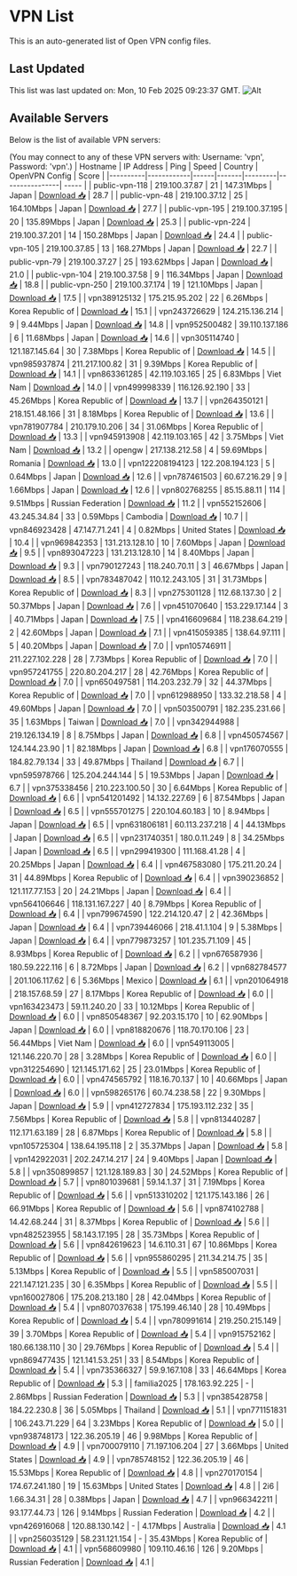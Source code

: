 # VPN List

This is an auto-generated list of Open VPN config files.

## Last Updated

This list was last updated on: Mon, 10 Feb 2025 09:23:37 GMT.
![Alt](https://repobeats.axiom.co/api/embed/186b98318ef1479477931607c1ad7d823f12451f.svg "Repobeats analytics image")

## Available Servers

Below is the list of available VPN servers:

(You may connect to any of these VPN servers with: Username: 'vpn', Password: 'vpn'.)
| Hostname | IP Address | Ping | Speed | Country | OpenVPN Config | Score |
|----------|------------|------|-------|---------|----------------| ----- |
| public-vpn-118 | 219.100.37.87 | 21 | 147.31Mbps | Japan | [Download 📥](./configs/server_0_JP.ovpn) | 28.7 |
| public-vpn-48 | 219.100.37.12 | 25 | 164.10Mbps | Japan | [Download 📥](./configs/server_1_JP.ovpn) | 27.7 |
| public-vpn-195 | 219.100.37.195 | 20 | 135.89Mbps | Japan | [Download 📥](./configs/server_2_JP.ovpn) | 25.3 |
| public-vpn-224 | 219.100.37.201 | 14 | 150.28Mbps | Japan | [Download 📥](./configs/server_3_JP.ovpn) | 24.4 |
| public-vpn-105 | 219.100.37.85 | 13 | 168.27Mbps | Japan | [Download 📥](./configs/server_4_JP.ovpn) | 22.7 |
| public-vpn-79 | 219.100.37.27 | 25 | 193.62Mbps | Japan | [Download 📥](./configs/server_5_JP.ovpn) | 21.0 |
| public-vpn-104 | 219.100.37.58 | 9 | 116.34Mbps | Japan | [Download 📥](./configs/server_6_JP.ovpn) | 18.8 |
| public-vpn-250 | 219.100.37.174 | 19 | 121.10Mbps | Japan | [Download 📥](./configs/server_7_JP.ovpn) | 17.5 |
| vpn389125132 | 175.215.95.202 | 22 | 6.26Mbps | Korea Republic of | [Download 📥](./configs/server_8_KR.ovpn) | 15.1 |
| vpn243726629 | 124.215.136.214 | 9 | 9.44Mbps | Japan | [Download 📥](./configs/server_9_JP.ovpn) | 14.8 |
| vpn952500482 | 39.110.137.186 | 6 | 11.68Mbps | Japan | [Download 📥](./configs/server_10_JP.ovpn) | 14.6 |
| vpn305114740 | 121.187.145.64 | 30 | 7.38Mbps | Korea Republic of | [Download 📥](./configs/server_11_KR.ovpn) | 14.5 |
| vpn985937874 | 211.217.100.82 | 31 | 9.39Mbps | Korea Republic of | [Download 📥](./configs/server_12_KR.ovpn) | 14.1 |
| vpn863361285 | 42.119.103.165 | 25 | 6.83Mbps | Viet Nam | [Download 📥](./configs/server_13_VN.ovpn) | 14.0 |
| vpn499998339 | 116.126.92.190 | 33 | 45.26Mbps | Korea Republic of | [Download 📥](./configs/server_14_KR.ovpn) | 13.7 |
| vpn264350121 | 218.151.48.166 | 31 | 8.18Mbps | Korea Republic of | [Download 📥](./configs/server_15_KR.ovpn) | 13.6 |
| vpn781907784 | 210.179.10.206 | 34 | 31.06Mbps | Korea Republic of | [Download 📥](./configs/server_16_KR.ovpn) | 13.3 |
| vpn945913908 | 42.119.103.165 | 42 | 3.75Mbps | Viet Nam | [Download 📥](./configs/server_17_VN.ovpn) | 13.2 |
| opengw | 217.138.212.58 | 4 | 59.69Mbps | Romania | [Download 📥](./configs/server_18_RO.ovpn) | 13.0 |
| vpn122208194123 | 122.208.194.123 | 5 | 0.64Mbps | Japan | [Download 📥](./configs/server_19_JP.ovpn) | 12.6 |
| vpn787461503 | 60.67.216.29 | 9 | 1.66Mbps | Japan | [Download 📥](./configs/server_20_JP.ovpn) | 12.6 |
| vpn802768255 | 85.15.88.11 | 114 | 9.51Mbps | Russian Federation | [Download 📥](./configs/server_21_RU.ovpn) | 11.2 |
| vpn552152606 | 43.245.34.84 | 33 | 0.59Mbps | Cambodia | [Download 📥](./configs/server_22_KH.ovpn) | 10.7 |
| vpn846923428 | 47.147.71.241 | 4 | 0.82Mbps | United States | [Download 📥](./configs/server_23_US.ovpn) | 10.4 |
| vpn969842353 | 131.213.128.10 | 10 | 7.60Mbps | Japan | [Download 📥](./configs/server_24_JP.ovpn) | 9.5 |
| vpn893047223 | 131.213.128.10 | 14 | 8.40Mbps | Japan | [Download 📥](./configs/server_25_JP.ovpn) | 9.3 |
| vpn790127243 | 118.240.70.11 | 3 | 46.67Mbps | Japan | [Download 📥](./configs/server_26_JP.ovpn) | 8.5 |
| vpn783487042 | 110.12.243.105 | 31 | 31.73Mbps | Korea Republic of | [Download 📥](./configs/server_27_KR.ovpn) | 8.3 |
| vpn275301128 | 112.68.137.30 | 2 | 50.37Mbps | Japan | [Download 📥](./configs/server_28_JP.ovpn) | 7.6 |
| vpn451070640 | 153.229.17.144 | 3 | 40.71Mbps | Japan | [Download 📥](./configs/server_29_JP.ovpn) | 7.5 |
| vpn416609684 | 118.238.64.219 | 2 | 42.60Mbps | Japan | [Download 📥](./configs/server_30_JP.ovpn) | 7.1 |
| vpn415059385 | 138.64.97.111 | 5 | 40.20Mbps | Japan | [Download 📥](./configs/server_31_JP.ovpn) | 7.0 |
| vpn105746911 | 211.227.102.228 | 28 | 7.73Mbps | Korea Republic of | [Download 📥](./configs/server_32_KR.ovpn) | 7.0 |
| vpn957241755 | 220.80.204.217 | 28 | 42.76Mbps | Korea Republic of | [Download 📥](./configs/server_33_KR.ovpn) | 7.0 |
| vpn650497581 | 114.203.232.79 | 32 | 44.37Mbps | Korea Republic of | [Download 📥](./configs/server_34_KR.ovpn) | 7.0 |
| vpn612988950 | 133.32.218.58 | 4 | 49.60Mbps | Japan | [Download 📥](./configs/server_35_JP.ovpn) | 7.0 |
| vpn503500791 | 182.235.231.66 | 35 | 1.63Mbps | Taiwan | [Download 📥](./configs/server_36_TW.ovpn) | 7.0 |
| vpn342944988 | 219.126.134.19 | 8 | 8.75Mbps | Japan | [Download 📥](./configs/server_37_JP.ovpn) | 6.8 |
| vpn450574567 | 124.144.23.90 | 1 | 82.18Mbps | Japan | [Download 📥](./configs/server_38_JP.ovpn) | 6.8 |
| vpn176070555 | 184.82.79.134 | 33 | 49.87Mbps | Thailand | [Download 📥](./configs/server_39_TH.ovpn) | 6.7 |
| vpn595978766 | 125.204.244.144 | 5 | 19.53Mbps | Japan | [Download 📥](./configs/server_40_JP.ovpn) | 6.7 |
| vpn375338456 | 210.223.100.50 | 30 | 6.64Mbps | Korea Republic of | [Download 📥](./configs/server_41_KR.ovpn) | 6.6 |
| vpn541201492 | 14.132.227.69 | 6 | 87.54Mbps | Japan | [Download 📥](./configs/server_42_JP.ovpn) | 6.5 |
| vpn555701275 | 220.104.60.183 | 10 | 8.94Mbps | Japan | [Download 📥](./configs/server_43_JP.ovpn) | 6.5 |
| vpn631806181 | 60.113.237.218 | 4 | 44.13Mbps | Japan | [Download 📥](./configs/server_44_JP.ovpn) | 6.5 |
| vpn231740351 | 180.0.11.249 | 8 | 34.25Mbps | Japan | [Download 📥](./configs/server_45_JP.ovpn) | 6.5 |
| vpn299419300 | 111.168.41.28 | 4 | 20.25Mbps | Japan | [Download 📥](./configs/server_46_JP.ovpn) | 6.4 |
| vpn467583080 | 175.211.20.24 | 31 | 44.89Mbps | Korea Republic of | [Download 📥](./configs/server_47_KR.ovpn) | 6.4 |
| vpn390236852 | 121.117.77.153 | 20 | 24.21Mbps | Japan | [Download 📥](./configs/server_48_JP.ovpn) | 6.4 |
| vpn564106646 | 118.131.167.227 | 40 | 8.79Mbps | Korea Republic of | [Download 📥](./configs/server_49_KR.ovpn) | 6.4 |
| vpn799674590 | 122.214.120.47 | 2 | 42.36Mbps | Japan | [Download 📥](./configs/server_50_JP.ovpn) | 6.4 |
| vpn739446066 | 218.41.1.104 | 9 | 5.38Mbps | Japan | [Download 📥](./configs/server_51_JP.ovpn) | 6.4 |
| vpn779873257 | 101.235.71.109 | 45 | 8.93Mbps | Korea Republic of | [Download 📥](./configs/server_52_KR.ovpn) | 6.2 |
| vpn676587936 | 180.59.222.116 | 6 | 8.72Mbps | Japan | [Download 📥](./configs/server_53_JP.ovpn) | 6.2 |
| vpn682784577 | 201.106.117.62 | 6 | 5.36Mbps | Mexico | [Download 📥](./configs/server_54_MX.ovpn) | 6.1 |
| vpn201064918 | 218.157.68.59 | 27 | 8.17Mbps | Korea Republic of | [Download 📥](./configs/server_55_KR.ovpn) | 6.0 |
| vpn163423473 | 59.11.240.20 | 33 | 10.12Mbps | Korea Republic of | [Download 📥](./configs/server_56_KR.ovpn) | 6.0 |
| vpn850548367 | 92.203.15.170 | 10 | 62.90Mbps | Japan | [Download 📥](./configs/server_57_JP.ovpn) | 6.0 |
| vpn818820676 | 118.70.170.106 | 23 | 56.44Mbps | Viet Nam | [Download 📥](./configs/server_58_VN.ovpn) | 6.0 |
| vpn549113005 | 121.146.220.70 | 28 | 3.28Mbps | Korea Republic of | [Download 📥](./configs/server_59_KR.ovpn) | 6.0 |
| vpn312254690 | 121.145.171.62 | 25 | 23.01Mbps | Korea Republic of | [Download 📥](./configs/server_60_KR.ovpn) | 6.0 |
| vpn474565792 | 118.16.70.137 | 10 | 40.66Mbps | Japan | [Download 📥](./configs/server_61_JP.ovpn) | 6.0 |
| vpn598265176 | 60.74.238.58 | 22 | 9.30Mbps | Japan | [Download 📥](./configs/server_62_JP.ovpn) | 5.9 |
| vpn412727834 | 175.193.112.232 | 35 | 7.56Mbps | Korea Republic of | [Download 📥](./configs/server_63_KR.ovpn) | 5.8 |
| vpn813440287 | 112.171.63.189 | 28 | 6.87Mbps | Korea Republic of | [Download 📥](./configs/server_64_KR.ovpn) | 5.8 |
| vpn105725304 | 138.64.195.118 | 2 | 35.37Mbps | Japan | [Download 📥](./configs/server_65_JP.ovpn) | 5.8 |
| vpn142922031 | 202.247.14.217 | 24 | 9.40Mbps | Japan | [Download 📥](./configs/server_66_JP.ovpn) | 5.8 |
| vpn350899857 | 121.128.189.83 | 30 | 24.52Mbps | Korea Republic of | [Download 📥](./configs/server_67_KR.ovpn) | 5.7 |
| vpn801039681 | 59.14.1.37 | 31 | 7.19Mbps | Korea Republic of | [Download 📥](./configs/server_68_KR.ovpn) | 5.6 |
| vpn513310202 | 121.175.143.186 | 26 | 66.91Mbps | Korea Republic of | [Download 📥](./configs/server_69_KR.ovpn) | 5.6 |
| vpn874102788 | 14.42.68.244 | 31 | 8.37Mbps | Korea Republic of | [Download 📥](./configs/server_70_KR.ovpn) | 5.6 |
| vpn482523955 | 58.143.17.195 | 28 | 35.73Mbps | Korea Republic of | [Download 📥](./configs/server_71_KR.ovpn) | 5.6 |
| vpn842619623 | 14.6.110.31 | 67 | 10.86Mbps | Korea Republic of | [Download 📥](./configs/server_72_KR.ovpn) | 5.6 |
| vpn955860295 | 211.34.214.75 | 35 | 5.13Mbps | Korea Republic of | [Download 📥](./configs/server_73_KR.ovpn) | 5.5 |
| vpn585007031 | 221.147.121.235 | 30 | 6.35Mbps | Korea Republic of | [Download 📥](./configs/server_74_KR.ovpn) | 5.5 |
| vpn160027806 | 175.208.213.180 | 28 | 42.04Mbps | Korea Republic of | [Download 📥](./configs/server_75_KR.ovpn) | 5.4 |
| vpn807037638 | 175.199.46.140 | 28 | 10.49Mbps | Korea Republic of | [Download 📥](./configs/server_76_KR.ovpn) | 5.4 |
| vpn780991614 | 219.250.215.149 | 39 | 3.70Mbps | Korea Republic of | [Download 📥](./configs/server_77_KR.ovpn) | 5.4 |
| vpn915752162 | 180.66.138.110 | 30 | 29.76Mbps | Korea Republic of | [Download 📥](./configs/server_78_KR.ovpn) | 5.4 |
| vpn869477435 | 121.141.53.251 | 33 | 8.54Mbps | Korea Republic of | [Download 📥](./configs/server_79_KR.ovpn) | 5.4 |
| vpn735366327 | 59.9.167.108 | 33 | 46.64Mbps | Korea Republic of | [Download 📥](./configs/server_80_KR.ovpn) | 5.3 |
| familia2025 | 178.163.92.225 | - | 2.86Mbps | Russian Federation | [Download 📥](./configs/server_81_RU.ovpn) | 5.3 |
| vpn385428758 | 184.22.230.8 | 36 | 5.05Mbps | Thailand | [Download 📥](./configs/server_82_TH.ovpn) | 5.1 |
| vpn771151831 | 106.243.71.229 | 64 | 3.23Mbps | Korea Republic of | [Download 📥](./configs/server_83_KR.ovpn) | 5.0 |
| vpn938748173 | 122.36.205.19 | 46 | 9.98Mbps | Korea Republic of | [Download 📥](./configs/server_84_KR.ovpn) | 4.9 |
| vpn700079110 | 71.197.106.204 | 27 | 3.66Mbps | United States | [Download 📥](./configs/server_85_US.ovpn) | 4.9 |
| vpn785748152 | 122.36.205.19 | 46 | 15.53Mbps | Korea Republic of | [Download 📥](./configs/server_86_KR.ovpn) | 4.8 |
| vpn270170154 | 174.67.241.180 | 19 | 15.63Mbps | United States | [Download 📥](./configs/server_87_US.ovpn) | 4.8 |
| 2i6 | 1.66.34.31 | 28 | 0.38Mbps | Japan | [Download 📥](./configs/server_88_JP.ovpn) | 4.7 |
| vpn966342211 | 93.177.44.73 | 126 | 9.14Mbps | Russian Federation | [Download 📥](./configs/server_89_RU.ovpn) | 4.2 |
| vpn426916068 | 120.88.130.142 | - | 4.17Mbps | Australia | [Download 📥](./configs/server_90_AU.ovpn) | 4.1 |
| vpn256035129 | 58.231.121.154 | - | 35.43Mbps | Korea Republic of | [Download 📥](./configs/server_91_KR.ovpn) | 4.1 |
| vpn568609980 | 109.110.46.16 | 126 | 9.20Mbps | Russian Federation | [Download 📥](./configs/server_92_RU.ovpn) | 4.1 |
